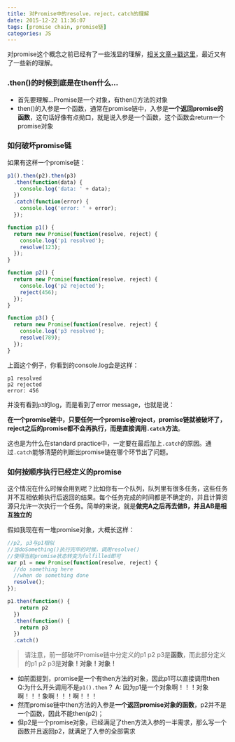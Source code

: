 ```yaml
---
title: 对Promise中的resolve，reject，catch的理解
date: 2015-12-22 11:36:07
tags: [promise chain, promise链]
categories: JS
---
```

对promise这个概念之前已经有了一些浅显的理解，[相关文章->戳这里](http://sabrinaluo.com/tech/2015/12/01/promise/)，最近又有了一些新的理解。

### .then()的时候到底是在then什么…
* 首先要理解…Promise是一个对象，有then()方法的对象
* then()的入参是一个函数，通常在promise链中，入参是**一个返回promise的函数**，这句话好像有点拗口，就是说入参是一个函数，这个函数会return一个promise对象

### 如何破坏promise链
如果有这样一个promise链：

```javascript
p1().then(p2).then(p3)
  .then(function(data) {
    console.log('data: ' + data);
  })
  .catch(function(error) {
    console.log('error: ' + error);
  });

function p1() {
  return new Promise(function(resolve, reject) {
    console.log('p1 resolved');
    resolve(123);
  });
}

function p2() {
  return new Promise(function(resolve, reject) {
    console.log('p2 rejected');
    reject(456);
  });
}

function p3() {
  return new Promise(function(resolve, reject) {
    console.log('p3 resolved');
    resolve(789);
  });
}
```

上面这个例子，你看到的console.log会是这样：
```
p1 resolved
p2 rejected
error: 456
```
并没有看到`p3`的log，而是看到了error message，也就是说：

**在一个promise链中，只要任何一个promise被reject，promise链就被破坏了，reject之后的promise都不会再执行，而是直接调用`.catch`方法**。

这也是为什么在standard practice中，一定要在最后加上`.catch`的原因。通过`.catch`能够清楚的判断出promise链在哪个环节出了问题。

### 如何按顺序执行已经定义的promise
这个情况在什么时候会用到呢？比如你有一个队列，队列里有很多任务，这些任务并不互相依赖执行后返回的结果。每个任务完成的时间都是不确定的，并且计算资源只允许一次执行一个任务。简单的来说，就是**做完A之后再去做B，并且AB是相互独立的**

假如我现在有一堆promise对象，大概长这样：
```javascript
//p2, p3与p1相似
//当doSomething()执行完毕的时候，调用resolve()
//使得当前promise状态转变为fulfilled即可
var p1 = new Promise(function(resolve, reject) {
  //do something here
  //when do something done
  resolve();
});

p1.then(function() {
    return p2
  })
  .then(function() {
    return p3
  })
  .catch()
```
> 请注意，前一部破坏Promise链中分定义的p1 p2 p3是**函数**，而此部分定义的p1 p2 p3是**对象！对象！对象！**

* 如前面提到，promise是一个有then方法的对象，因此p1可以直接调用then
Q:为什么开头调用不是`p1().then`？
A: 因为p1是一个对象啊！！！对象啊！！！象啊！！！啊！！！
* 然而promise链中then方法的入参是**一个返回promise对象的函数**，p2并不是一个函数，因此不能then(p2)；
* 但p2是一个promise对象，已经满足了then方法入参的一半需求，那么写一个函数并且返回p2，就满足了入参的全部需求
